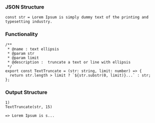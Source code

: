 ### JSON Structure
```
const str = Lorem Ipsum is simply dummy text of the printing and typesetting industry.
```

### Functionality
```
/**
 * @name : text ellipsis
 * @param str
 * @param limit
 * @description :  truncate a text or line with ellipsis
 */
export const TextTruncate = (str: string, limit: number) => {
  return str.length > limit ? `${str.substr(0, limit)}...` : str;
};
```

### Output Structure
```
1) 
TextTruncate(str, 15)

=> Lorem Ipsum is s...

```

